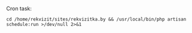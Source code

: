 Cron task:

`cd /home/rekvizit/sites/rekvizitka.by && /usr/local/bin/php artisan schedule:run >/dev/null 2>&1`
